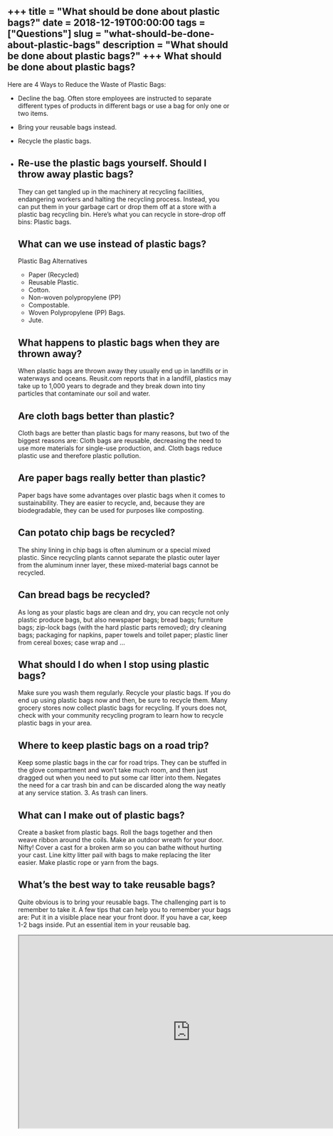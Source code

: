 +++
title = "What should be done about plastic bags?"
date = 2018-12-19T00:00:00
tags = ["Questions"]
slug = "what-should-be-done-about-plastic-bags"
description = "What should be done about plastic bags?"
+++
What should be done about plastic bags?
---------------------------------------

Here are 4 Ways to Reduce the Waste of Plastic Bags:

- Decline the bag. Often store employees are instructed to separate different types of products in different bags or use a bag for only one or two items.
- Bring your reusable bags instead.
- Recycle the plastic bags.
- Re-use the plastic bags yourself. Should I throw away plastic bags?
    ---------------------------------
    
    They can get tangled up in the machinery at recycling facilities, endangering workers and halting the recycling process. Instead, you can put them in your garbage cart or drop them off at a store with a plastic bag recycling bin. Here’s what you can recycle in store-drop off bins: Plastic bags.
    
    What can we use instead of plastic bags?
    ----------------------------------------
    
    Plastic Bag Alternatives
    
    
    - Paper (Recycled)
    - Reusable Plastic.
    - Cotton.
    - Non-woven polypropylene (PP)
    - Compostable.
    - Woven Polypropylene (PP) Bags.
    - Jute.
    
    What happens to plastic bags when they are thrown away?
    -------------------------------------------------------
    
    When plastic bags are thrown away they usually end up in landfills or in waterways and oceans. Reusit.com reports that in a landfill, plastics may take up to 1,000 years to degrade and they break down into tiny particles that contaminate our soil and water.
    
    Are cloth bags better than plastic?
    -----------------------------------
    
    Cloth bags are better than plastic bags for many reasons, but two of the biggest reasons are: Cloth bags are reusable, decreasing the need to use more materials for single-use production, and. Cloth bags reduce plastic use and therefore plastic pollution.
    
    Are paper bags really better than plastic?
    ------------------------------------------
    
    Paper bags have some advantages over plastic bags when it comes to sustainability. They are easier to recycle, and, because they are biodegradable, they can be used for purposes like composting.
    
    Can potato chip bags be recycled?
    ---------------------------------
    
    The shiny lining in chip bags is often aluminum or a special mixed plastic. Since recycling plants cannot separate the plastic outer layer from the aluminum inner layer, these mixed-material bags cannot be recycled.
    
    Can bread bags be recycled?
    ---------------------------
    
    As long as your plastic bags are clean and dry, you can recycle not only plastic produce bags, but also newspaper bags; bread bags; furniture bags; zip-lock bags (with the hard plastic parts removed); dry cleaning bags; packaging for napkins, paper towels and toilet paper; plastic liner from cereal boxes; case wrap and …
    
    What should I do when I stop using plastic bags?
    ------------------------------------------------
    
    Make sure you wash them regularly. Recycle your plastic bags. If you do end up using plastic bags now and then, be sure to recycle them. Many grocery stores now collect plastic bags for recycling. If yours does not, check with your community recycling program to learn how to recycle plastic bags in your area.
    
    Where to keep plastic bags on a road trip?
    ------------------------------------------
    
    Keep some plastic bags in the car for road trips. They can be stuffed in the glove compartment and won’t take much room, and then just dragged out when you need to put some car litter into them. Negates the need for a car trash bin and can be discarded along the way neatly at any service station. 3. As trash can liners.
    
    What can I make out of plastic bags?
    ------------------------------------
    
    Create a basket from plastic bags. Roll the bags together and then weave ribbon around the coils. Make an outdoor wreath for your door. Nifty! Cover a cast for a broken arm so you can bathe without hurting your cast. Line kitty litter pail with bags to make replacing the liter easier. Make plastic rope or yarn from the bags.
    
    What’s the best way to take reusable bags?
    ------------------------------------------
    
    Quite obvious is to bring your reusable bags. The challenging part is to remember to take it. A few tips that can help you to remember your bags are: Put it in a visible place near your front door. If you have a car, keep 1-2 bags inside. Put an essential item in your reusable bag.
    
    <iframe allow="accelerometer; autoplay; clipboard-write; encrypted-media; gyroscope; picture-in-picture" allowfullscreen="" class="__youtube_prefs__  epyt-is-override  no-lazyload" data-no-lazy="1" data-origheight="433" data-origwidth="770" data-skipgform_ajax_framebjll="" height="433" id="_ytid_64113" loading="lazy" src="https://www.youtube.com/embed/CubtcwIZEWc?enablejsapi=1&autoplay=0&cc_load_policy=0&cc_lang_pref=&iv_load_policy=1&loop=0&modestbranding=0&rel=1&fs=1&playsinline=0&autohide=2&theme=dark&color=red&controls=1&" title="YouTube player" width="770"></iframe>